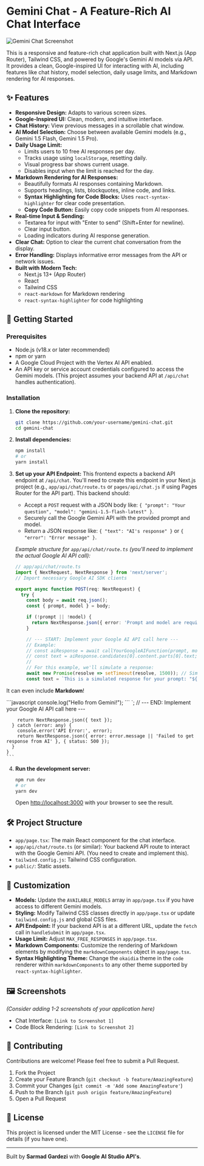 # Gemini Chat - A Feature-Rich AI Chat Interface

![Gemini Chat Screenshot](https://i.imgur.com/YOUR_SCREENSHOT_URL.png) <!-- Replace with an actual screenshot URL -->

This is a responsive and feature-rich chat application built with Next.js (App Router), Tailwind CSS, and powered by Google's Gemini AI models via API. It provides a clean, Google-inspired UI for interacting with AI, including features like chat history, model selection, daily usage limits, and Markdown rendering for AI responses.

## ✨ Features

*   **Responsive Design:** Adapts to various screen sizes.
*   **Google-Inspired UI:** Clean, modern, and intuitive interface.
*   **Chat History:** View previous messages in a scrollable chat window.
*   **AI Model Selection:** Choose between available Gemini models (e.g., Gemini 1.5 Flash, Gemini 1.5 Pro).
*   **Daily Usage Limit:**
    *   Limits users to 10 free AI responses per day.
    *   Tracks usage using `localStorage`, resetting daily.
    *   Visual progress bar shows current usage.
    *   Disables input when the limit is reached for the day.
*   **Markdown Rendering for AI Responses:**
    *   Beautifully formats AI responses containing Markdown.
    *   Supports headings, lists, blockquotes, inline code, and links.
    *   **Syntax Highlighting for Code Blocks:** Uses `react-syntax-highlighter` for clear code presentation.
    *   **Copy Code Button:** Easily copy code snippets from AI responses.
*   **Real-time Input & Sending:**
    *   Textarea for input with "Enter to send" (Shift+Enter for newline).
    *   Clear input button.
    *   Loading indicators during AI response generation.
*   **Clear Chat:** Option to clear the current chat conversation from the display.
*   **Error Handling:** Displays informative error messages from the API or network issues.
*   **Built with Modern Tech:**
    *   Next.js 13+ (App Router)
    *   React
    *   Tailwind CSS
    *   `react-markdown` for Markdown rendering
    *   `react-syntax-highlighter` for code highlighting

## 🚀 Getting Started

### Prerequisites

*   Node.js (v18.x or later recommended)
*   npm or yarn
*   A Google Cloud Project with the Vertex AI API enabled.
*   An API key or service account credentials configured to access the Gemini models. (This project assumes your backend API at `/api/chat` handles authentication).

### Installation

1.  **Clone the repository:**
    ```bash
    git clone https://github.com/your-username/gemini-chat.git
    cd gemini-chat
    ```

2.  **Install dependencies:**
    ```bash
    npm install
    # or
    yarn install
    ```

3.  **Set up your API Endpoint:**
    This frontend expects a backend API endpoint at `/api/chat`. You'll need to create this endpoint in your Next.js project (e.g., `app/api/chat/route.ts` or `pages/api/chat.js` if using Pages Router for the API part).
    This backend should:
    *   Accept a `POST` request with a JSON body like: `{ "prompt": "Your question", "model": "gemini-1.5-flash-latest" }`.
    *   Securely call the Google Gemini API with the provided prompt and model.
    *   Return a JSON response like: `{ "text": "AI's response" }` or `{ "error": "Error message" }`.

    *Example structure for `app/api/chat/route.ts` (you'll need to implement the actual Google AI API call):*
    ```typescript
    // app/api/chat/route.ts
    import { NextRequest, NextResponse } from 'next/server';
    // Import necessary Google AI SDK clients

    export async function POST(req: NextRequest) {
      try {
        const body = await req.json();
        const { prompt, model } = body;

        if (!prompt || !model) {
          return NextResponse.json({ error: 'Prompt and model are required' }, { status: 400 });
        }

        // --- START: Implement your Google AI API call here ---
        // Example:
        // const aiResponse = await callYourGoogleAIFunction(prompt, model);
        // const text = aiResponse.candidates[0].content.parts[0].text;
        //
        // For this example, we'll simulate a response:
        await new Promise(resolve => setTimeout(resolve, 1500)); // Simulate delay
        const text = `This is a simulated response for your prompt: "${prompt}" using model "${model}".
It can even include **Markdown**!

\`\`\`javascript
console.log("Hello from Gemini!");
\`\`\`
        `;
        // --- END: Implement your Google AI API call here ---


        return NextResponse.json({ text });
      } catch (error: any) {
        console.error('API Error:', error);
        return NextResponse.json({ error: error.message || 'Failed to get response from AI' }, { status: 500 });
      }
    }
    ```

4.  **Run the development server:**
    ```bash
    npm run dev
    # or
    yarn dev
    ```
    Open [http://localhost:3000](http://localhost:3000) with your browser to see the result.

## 🛠️ Project Structure

*   `app/page.tsx`: The main React component for the chat interface.
*   `app/api/chat/route.ts` (or similar): Your backend API route to interact with the Google Gemini API. (You need to create and implement this).
*   `tailwind.config.js`: Tailwind CSS configuration.
*   `public/`: Static assets.

## 🔧 Customization

*   **Models:** Update the `AVAILABLE_MODELS` array in `app/page.tsx` if you have access to different Gemini models.
*   **Styling:** Modify Tailwind CSS classes directly in `app/page.tsx` or update `tailwind.config.js` and global CSS files.
*   **API Endpoint:** If your backend API is at a different URL, update the `fetch` call in `handleSubmit` in `app/page.tsx`.
*   **Usage Limit:** Adjust `MAX_FREE_RESPONSES` in `app/page.tsx`.
*   **Markdown Components:** Customize the rendering of Markdown elements by modifying the `markdownComponents` object in `app/page.tsx`.
*   **Syntax Highlighting Theme:** Change the `okaidia` theme in the `code` renderer within `markdownComponents` to any other theme supported by `react-syntax-highlighter`.

## 🖼️ Screenshots

*(Consider adding 1-2 screenshots of your application here)*

*   Chat Interface: `[Link to Screenshot 1]`
*   Code Block Rendering: `[Link to Screenshot 2]`

## 🤝 Contributing

Contributions are welcome! Please feel free to submit a Pull Request.

1.  Fork the Project
2.  Create your Feature Branch (`git checkout -b feature/AmazingFeature`)
3.  Commit your Changes (`git commit -m 'Add some AmazingFeature'`)
4.  Push to the Branch (`git push origin feature/AmazingFeature`)
5.  Open a Pull Request

## 📜 License

This project is licensed under the MIT License - see the `LICENSE` file for details (if you have one).

---

Built by **Sarmad Gardezi** with **Google AI Studio API's**.